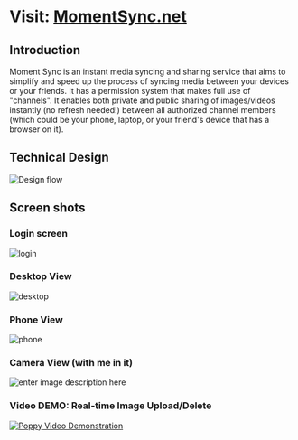 # Visit: [MomentSync.net](https://momentsync.net)
## Introduction
Moment Sync is an instant media syncing and sharing service that aims to simplify and speed up the process of syncing media between your devices or your friends. It has a permission system that makes full use of "channels". It enables both private and public sharing of images/videos instantly (no refresh needed!) between all authorized channel members (which could be your phone, laptop, or your friend's device that has a browser on it).

## Technical Design
![Design flow](https://raw.githubusercontent.com/MarkYHZhang/markyhzhang.github.io/master/static/img/MomentSync.png)

## Screen shots
### Login screen
![login](https://markzhang.io/static/img/momentsync/login.png)

### Desktop View
![desktop](https://markzhang.io/static/img/momentsync/desktop.png)

### Phone View

![phone](https://markzhang.io/static/img/momentsync/phone.jpg)

### Camera View (with me in it)
![enter image description here](https://markzhang.io/static/img/momentsync/camera.png)

### Video DEMO: Real-time Image Upload/Delete
[![Poppy Video Demonstration](https://img.youtube.com/vi/jdESAO8IoD0/0.jpg)](https://www.youtube.com/embed/jdESAO8IoD0)
